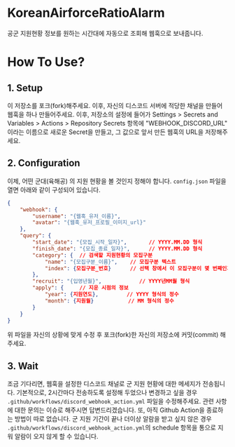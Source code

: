 # KoreanAirforceRatioAlarm
공군 지원현황 정보를 원하는 시간대에 자동으로 조회해 웹훅으로 보내줍니다.

# How To Use?

## 1. Setup
이 저장소를 포크(fork)해주세요. 이후, 자신의 디스코드 서버에 적당한 채널을 만들어 웹훅을 하나 만들어주세요.
이후, 저장소의 설정에 들어가 Settings > Secrets and Variables > Actions > Repository Secrets 항목에 "WEBHOOK_DISCORD_URL" 이라는 이름으로 새로운 Secret을 만들고, 그 값으로 앞서 만든 웹훅의 URL을 저장해주세요.

## 2. Configuration
이제, 어떤 군대(육해공) 의 지원 현황을 볼 것인지 정해야 합니다.
`config.json` 파일을 열면 아래와 같이 구성되어 있습니다.

```json
{
    "webhook": {
        "username": "{웹훅_유저_이름}",
        "avatar": "{웹훅_유저_프로필_이미지_url}"
    },
    "query": {
        "start_date": "{모집_시작_일자}",       // YYYY.MM.DD 형식
        "finish_date": "{모집_종료_일자}",      // YYYY.MM.DD 형식
        "category": {  // 검색할 지원현황의 모집구분
            "name": "{모집구분_이름}",    // 모집구분 텍스트
            "index": {모집구분_번호}      // 선택 창에서 이 모집구분이 몇 번째인가? (제일 위를 0번이라 했을 때) 를 정수로.
        },
        "recruit": "{입영년월}",            // YYYY년MM월 형식
        "apply": {     // 지운 시점의 정보
            "year": {지원연도},         // YYYY 형식의 정수
            "month": {지원월}           // MM 형식의 정수
        }
    }
}
```

위 파일을 자신의 상황에 맞게 수정 후 포크(fork)한 자신의 저장소에 커밋(commit) 해주세요.

## 3. Wait
조금 기다리면, 웹훅을 설정한 디스코드 채널로 군 지원 현황에 대한 메세지가 전송됩니다.
기본적으로, 2시간마다 전송하도록 설정해 두었으나 변경하고 싶을 경우 `.github/workflows/discord_webhook_action.yml` 파일을 수정해주세요.
관련 사항에 대한 문의는 이슈로 해주시면 답변드리겠습니다.
또, 아직 Github Action을 종료하는 방법이 따로 없습니다.
군 지원 기간이 끝나 더이상 알람을 받고 싶지 않은 경우 `.github/workflows/discord_webhook_action.yml`의 schedule 항목을 통으로 지워 알람이 오지 않게 할 수 있습니다.
